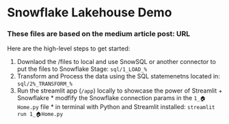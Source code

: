 # Snowflake Lakehouse Demo

### These files are based on the medium article post: URL 

Here are the high-level steps to get started:
  1. Downlaod the /files to local and use SnowSQL or another connector to put the files to Snowflake Stage: `sql/1_LOAD_%`
  2. Transform and Process the data using the SQL statemenetns located in: `sql/2%_TRANSFORM_%`
  3. Run the streamlit app (`/app`) locally to showcase the power of Streamlit + Snowflakre 
          * modfify the Snowflake connection params in the `1_🏠Home.py` file
          * in terminal with Python and Streamlit installed: `streamlit run 1_🏠Home.py`


